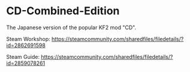 # CD-Combined-Edition
The Japanese version of the popular KF2 mod "CD".

Steam Workshop: https://steamcommunity.com/sharedfiles/filedetails/?id=2862691598

Steam Guide: https://steamcommunity.com/sharedfiles/filedetails/?id=2859078261
